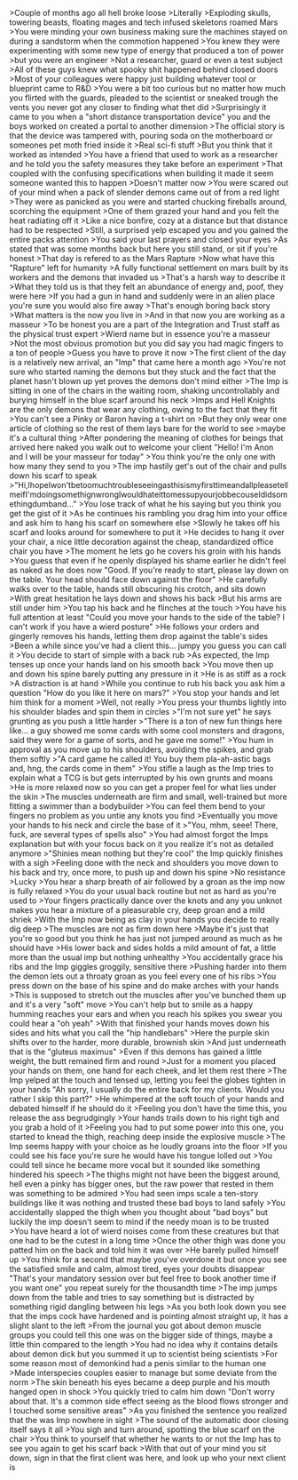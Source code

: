 \>Couple of months ago all hell broke loose
\>Literally
\>Exploding skulls, towering beasts, floating mages and tech infused skeletons roamed Mars
\>You were minding your own business making sure the machines stayed on during a sandstorm when the commotion happened
\>You knew they were experimenting with some new type of energy that produced a ton of power
\>but you were an engineer
\>Not a researcher, guard or even a test subject
\>All of these guys knew what spooky shit happened behind closed doors 
\>Most of your colleagues were happy just building whatever tool or blueprint came to R&D
\>You were a bit too curious but no matter how much you flirted with the guards, pleaded to the scientist or sneaked trough the vents you never got any closer to finding what thet did
\>Surprisingly it came to you when a "short distance transportation device" you and the boys worked on created a portal to another dimension
\>The official story is that the device was tampered with, pouring soda on the motherboard or someones pet moth fried inside it
\>Real sci-fi stuff
\>But you think that it worked as intended
\>You have a friend that used to work as a researcher and he told you the safety measures they take before an experiment
\>That coupled with the confusing specifications when building it made it seem someone wanted this to happen
\>Doesn't matter now
\>You were scared out of your mind when a pack of slender demons came out of from a red light
\>They were as panicked as you were and started chucking fireballs around, scorching the equipment
\>One of them grazed your hand and you felt the heat radiating off it
\>Like a nice bonfire, cozy at a distance but that distance had to be respected
\>Still, a surprised yelp escaped you and you gained the entire packs attention
\>You said your last prayers and closed your eyes
\>As stated that was some months back but here you still stand, or sit if you're honest
\>That day is refered to as the Mars Rapture
\>Now what have this "Rapture" left for humanity
\>A fully functional settlement on mars built by its workers and the demons that invaded us
\>That's a harsh way to describe it
\>What they told us is that they felt an abundance of energy and, poof, they were here
\>If you had a gun in hand and suddenly were in an alien place you're sure you would also fire away
\>That's enough boring back story
\>What matters is the now you live in
\>And in that now you are working as a masseur
\>To be honest you are a part of the Integration and Trust staff as the physical trust expert
\>Wierd name but in essence you're a masseur
\>Not the most obvious promotion but you did say you had magic fingers to a ton of people
\>Guess you have to prove it now
\>The first client of the day is a relatively new arrival, an "Imp" that came here a month ago
\>You're not sure who started naming the demons but they stuck and the fact that the planet hasn't blown up yet proves the demons don't mind either
\>The Imp is sitting in one of the chairs in the waiting room, shaking uncontrollably and burying himself in the blue scarf around his neck
\>Imps and Hell Knights are the only demons that wear any clothing, owing to the fact that they fit
\>You can't see a Pinky or Baron having a t-shirt on
\>But they only wear one article of clothing so the rest of them lays bare for the world to see
\>maybe it's a cultural thing
\>After pondering the meaning of clothes for beings that arrived here naked you walk out to welcome your client
"Hello! I'm Anon and I will be your masseur for today"
\>You think you're the only one with how many they send to you
\>The imp hastily get's out of the chair and pulls down his scarf to speak
\>"Hi,IhopeIwon'tbetoomuchtroubleseeingasthisismyfirsttimeandallpleasetellmeifI'mdoingsomethignwrongIwouldhateittomessupyourjobbecouseIdidsomethingdumband..."
\>You lose track of what he his saying but you think you get the gist of it
\>As he continues his rambling you drag him into your office and ask him to hang his scarf on somewhere else
\>Slowly he takes off his scarf and looks around for somewhere to put it
\>He decides to hang it over your chair, a nice little decoration against the cheap, standardized office chair you have
\>The moment he lets go he covers his groin with his hands
\>You guess that even if he openly displayed his shame earlier he didn't feel as naked as he does now
"Good. If you're ready to start, please lay down on the table. Your head should face down against the floor"
\>He carefully walks over to the table, hands still obscuring his crotch, and sits down
\>With great hesitation he lays down and shows his back
\>But his arms are still under him
\>You tap his back and he flinches at the touch
\>You have his full attention at least
"Could you move your hands to the side of the table? I can't work if you have a wierd posture"
\>He follows your orders and gingerly removes his hands, letting them drop against the table's sides
\>Been a while since you've had a client this... jumpy you guess you can call it
\>You decide to start of simple with a back rub
\>As expected, the Imp tenses up once your hands land on his smooth back
\>You move then up and down his spine barely putting any pressure in it
\>He is as stiff as a rock
\>A distraction is at hand
\>While you continue to rub his back you ask him a question
"How do you like it here on mars?"
\>You stop your hands and let him think for a moment
\>Well, not really
\>You press your thumbs lightly into his shoulder blades and spin them in circles
\>"I'm not sure yet" he says grunting as you push a little harder
\>"There is a ton of new fun things here like... a guy showed me some cards with some cool monsters and dragons, said they were for a game of sorts, and he gave me some!"
\>You hum in approval as you move up to his shoulders, avoiding the spikes, and grab them softly
\>"A card game he called it! You buy them pla-ah-astic bags and, hng, the cards come in them"
\>You stifle a laugh as the Imp tries to explain what a TCG is but gets interrupted by his own grunts and moans
\>He is more relaxed now so you can get a proper feel for what lies under the skin
\>The muscles underneath are firm and small, well-trained but more fitting a swimmer than a bodybuilder
\>You can feel them bend to your fingers no problem as you untie any knots you find
\>Eventually you move your hands to his neck and circle the base of it
\>"You, mhm, seee! There, fuck, are several types of spells also" 
\>You had almost forgot the Imps explanation but with your focus back on it you realize it's not as detailed anymore
\>"Shinies mean nothing but they're cool" the Imp quickly finishes with a sigh
\>Feeling done with the neck and shoulders you move down to his back and try, once more, to push up and down his spine
\>No resistance
\>Lucky
\>You hear a sharp breath of air followed by a groan as the imp now is fully relaxed
\>You do your usual back routine but not as hard as you're used to
\>Your fingers practically dance over the knots and any you unknot makes you hear a mixture of a pleasurable cry, deep groan and a mild shriek
\>With the Imp now being as clay in your hands you decide to really dig deep
\>The muscles are not as firm down here
\>Maybe it's just that you're so good but you think he has just not jumped around as much as he should have
\>His lower back and sides holds a mild amount of fat, a little more than the usual imp but nothing unhealthy
\>You accidentally grace his ribs and the Imp giggles groggily, sensitive there
\>Pushing harder into them the demon lets out a throaty groan as you feel every one of his ribs
\>You press down on the base of his spine and do make arches with your hands
\>This is supposed to stretch out the muscles after you've bunched them up and it's a very "soft" move
\>You can't help but to smile as a happy humming reaches your ears and when you reach his spikes you swear you could hear a "oh yeah"
\>With that finished your hands moves down his sides and hits what you call the "hip handlebars"
\>Here the purple skin shifts over to the harder, more durable, brownish skin
\>And just underneath that is the "gluteus maximus"
\>Even if this demons has gained a little weight, the butt remained firm and round
\>Just for a moment you placed your hands on them, one hand for each cheek, and let them rest there
\>The Imp yelped at the touch and tensed up, letting you feel the globes tighten in your hands
"Ah sorry, I usually do the entire back for my clients. Would you rather I skip this part?"
\>He whimpered at the soft touch of your hands and debated himself if he should do it
\>Feeling you don't have the time this, you release the ass begrudgingly
\>Your hands trails down to his right tigh and you grab a hold of it
\>Feeling you had to put some power into this one, you started to knead the thigh, reaching deep inside the explosive muscle
\>The Imp seems happy with your choice as he loudly groans into the floor
\>If you could see his face you're sure he would have his tongue lolled out
\>You could tell since he became more vocal but it sounded like something hindered his speech
\>The thighs might not have been the biggest around, hell even a pinky has bigger ones, but the raw power that rested in them was something to be admired
\>You had seen imps scale a ten-story buildings like it was nothing and trusted these bad boys to land safely
\>You accidentally slapped the thigh when you thought about "bad boys" but luckily the imp doesn't seem to mind if the needy moan is to be trusted
\>You have heard a lot of wierd noises come from these creatures but that one had to be the cutest in a long time
\>Once the other thigh was done you patted him on the back and told him it was over
\>He barely pulled himself up
\>You think for a second that maybe you've overdone it but once you see the satisfied smile and calm, almost tired, eyes your doubts disappear
"That's your mandatory session over but feel free to book another time if you want one" you repeat surely for the thousandth time
\>The imp jumps down from the table and tries to say something but is distracted by something rigid dangling between his legs
\>As you both look down you see that the imps cock have hardened and is pointing almost straight up, it has a slight slant to the left
\>From the journal you got about demon muscle groups you could tell this one was on the bigger side of things, maybe a little thin compared to the length
\>You had no idea why it contains details about demon dick but you summed it up to scientist being scientists
\>For some reason most of demonkind had a penis similar to the human one
\>Made interspecies couples easier to manage but some deviate from the norm
\>The skin beneath his eyes became a deep purple and his mouth hanged open in shock
\>You quickly tried to calm him down
"Don't worry about that. It's a common side effect seeing as the blood flows stronger and I touched some sensitive areas"
\>As you finished the sentence you realized that the was Imp nowhere in sight
\>The sound of the automatic door closing itself says it all
\>You sigh and turn around, spotting the blue scarf on the chair
\>You think to yourself that whether he wants to or not the Imp has to see you again to get his scarf back
\>With that out of your mind you sit down, sign in that the first client was here, and look up who your next client is
